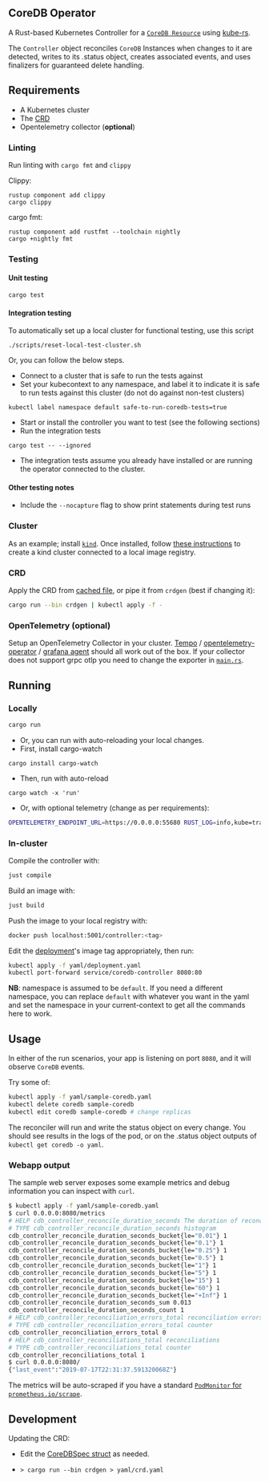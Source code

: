 ## CoreDB Operator

A Rust-based Kubernetes Controller for a [`CoreDB Resource`](https://github.com/CoreDB-io/coredb/blob/main/coredb-operator/yaml/crd.yaml) using [kube-rs](https://github.com/kube-rs/kube-rs/).

The `Controller` object reconciles `CoreDB` Instances when changes to it are detected, writes to its .status object, creates associated events, and uses finalizers for guaranteed delete handling.

## Requirements
- A Kubernetes cluster
- The [CRD](yaml/crd.yaml)
- Opentelemetry collector (**optional**)

### Linting

Run linting with `cargo fmt` and `clippy`

Clippy:
```
rustup component add clippy
cargo clippy
```

cargo fmt:
```
rustup component add rustfmt --toolchain nightly
cargo +nightly fmt
```

### Testing


#### Unit testing

```
cargo test
```

#### Integration testing

To automatically set up a local cluster for functional testing, use this script
```
./scripts/reset-local-test-cluster.sh
```
Or, you can follow the below steps.

- Connect to a cluster that is safe to run the tests against
- Set your kubecontext to any namespace, and label it to indicate it is safe to run tests against this cluster (do not do against non-test clusters)
```
kubectl label namespace default safe-to-run-coredb-tests=true
```
- Start or install the controller you want to test (see the following sections)
- Run the integration tests
```
cargo test -- --ignored
```
- The integration tests assume you already have installed or are running the operator connected to the cluster.

#### Other testing notes

- Include the `--nocapture` flag to show print statements during test runs

### Cluster
As an example; install [`kind`](https://kind.sigs.k8s.io/docs/user/quick-start/#installation). Once installed, follow [these instructions](https://kind.sigs.k8s.io/docs/user/local-registry/) to create a kind cluster connected to a local image registry.

### CRD
Apply the CRD from [cached file](yaml/crd.yaml), or pipe it from `crdgen` (best if changing it):

```sh
cargo run --bin crdgen | kubectl apply -f -
```

### OpenTelemetry (optional)
Setup an OpenTelemetry Collector in your cluster. [Tempo](https://github.com/grafana/helm-charts/tree/main/charts/tempo) / [opentelemetry-operator](https://github.com/open-telemetry/opentelemetry-helm-charts/tree/main/charts/opentelemetry-operator) / [grafana agent](https://github.com/grafana/helm-charts/tree/main/charts/agent-operator) should all work out of the box. If your collector does not support grpc otlp you need to change the exporter in [`main.rs`](./src/main.rs).

## Running

### Locally

```sh
cargo run
```

- Or, you can run with auto-reloading your local changes.
- First, install cargo-watch
```
cargo install cargo-watch
```
- Then, run with auto-reload
```
cargo watch -x 'run'
```

- Or, with optional telemetry (change as per requirements):

```sh
OPENTELEMETRY_ENDPOINT_URL=https://0.0.0.0:55680 RUST_LOG=info,kube=trace,controller=debug cargo run --features=telemetry
```

### In-cluster
Compile the controller with:
```sh
just compile
```

Build an image with:
```sh
just build
```

Push the image to your local registry with:
```sh
docker push localhost:5001/controller:<tag>
```

Edit the [deployment](./yaml/deployment.yaml)'s image tag appropriately, then run:

```sh
kubectl apply -f yaml/deployment.yaml
kubectl port-forward service/coredb-controller 8080:80
```

**NB**: namespace is assumed to be `default`. If you need a different namespace, you can replace `default` with whatever you want in the yaml and set the namespace in your current-context to get all the commands here to work.

## Usage
In either of the run scenarios, your app is listening on port `8080`, and it will observe `CoreDB` events.

Try some of:

```sh
kubectl apply -f yaml/sample-coredb.yaml
kubectl delete coredb sample-coredb
kubectl edit coredb sample-coredb # change replicas
```

The reconciler will run and write the status object on every change. You should see results in the logs of the pod, or on the .status object outputs of `kubectl get coredb -o yaml`.

### Webapp output
The sample web server exposes some example metrics and debug information you can inspect with `curl`.

```sh
$ kubectl apply -f yaml/sample-coredb.yaml
$ curl 0.0.0.0:8080/metrics
# HELP cdb_controller_reconcile_duration_seconds The duration of reconcile to complete in seconds
# TYPE cdb_controller_reconcile_duration_seconds histogram
cdb_controller_reconcile_duration_seconds_bucket{le="0.01"} 1
cdb_controller_reconcile_duration_seconds_bucket{le="0.1"} 1
cdb_controller_reconcile_duration_seconds_bucket{le="0.25"} 1
cdb_controller_reconcile_duration_seconds_bucket{le="0.5"} 1
cdb_controller_reconcile_duration_seconds_bucket{le="1"} 1
cdb_controller_reconcile_duration_seconds_bucket{le="5"} 1
cdb_controller_reconcile_duration_seconds_bucket{le="15"} 1
cdb_controller_reconcile_duration_seconds_bucket{le="60"} 1
cdb_controller_reconcile_duration_seconds_bucket{le="+Inf"} 1
cdb_controller_reconcile_duration_seconds_sum 0.013
cdb_controller_reconcile_duration_seconds_count 1
# HELP cdb_controller_reconciliation_errors_total reconciliation errors
# TYPE cdb_controller_reconciliation_errors_total counter
cdb_controller_reconciliation_errors_total 0
# HELP cdb_controller_reconciliations_total reconciliations
# TYPE cdb_controller_reconciliations_total counter
cdb_controller_reconciliations_total 1
$ curl 0.0.0.0:8080/
{"last_event":"2019-07-17T22:31:37.591320068Z"}
```

The metrics will be auto-scraped if you have a standard [`PodMonitor` for `prometheus.io/scrape`](https://github.com/prometheus-community/helm-charts/blob/b69e89e73326e8b504102a75d668dc4351fcdb78/charts/prometheus/values.yaml#L1608-L1650).


## Development

Updating the CRD:

- Edit the [CoreDBSpec struct](./src/controller.rs) as needed.

- `> cargo run --bin crdgen > yaml/crd.yaml`
